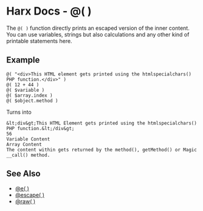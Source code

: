 Harx Docs - @( )
================

The `@( )` function directly prints an escaped version of the inner content. You can use variables,
strings but also calculations and any other kind of printable statements here.


Example
-------

```
@( "<div>This HTML element gets printed using the htmlspecialchars() PHP function.</div>" )
@( 12 + 44 )
@( $variable )
@( $array.index )
@( $object.method )
```

Turns into

```
&lt;div&gt;This HTML Element gets printed using the htmlspecialchars() PHP function.&lt;/div&gt;
56
Variable Content
Array Content
The content within gets returned by the method(), getMethod() or Magic __call() method.
```


See Also
--------

- [@e( )](@e)
- [@escape( )](@escape)
- [@raw( )](@raw)
